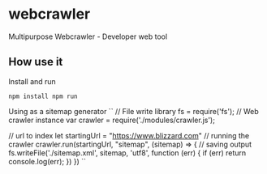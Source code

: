 # webcrawler
Multipurpose Webcrawler - Developer web tool

## How use it
Install and run

``
npm install
npm run
``

Using as a sitemap generator
``
// File write library
fs = require('fs');
// Web crawler instance
var crawler = require('./modules/crawler.js');

// url to index
let startingUrl = "https://www.blizzard.com"
// running the crawler
crawler.run(startingUrl, "sitemap", (sitemap) => {
    // saving output
    fs.writeFile('./sitemap.xml', sitemap, 'utf8', function (err) {
        if (err) return console.log(err);
    })
})
``
